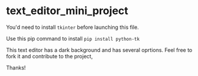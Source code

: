 # text_editor_mini_project

You'd need to install ```tkinter``` before launching this file.

Use this pip command to install
```pip install python-tk```

This text editor has a dark background and has several oprtions. Feel free to fork it and contribute to the project,

Thanks!
